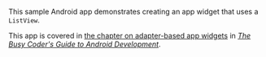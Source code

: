 This sample Android app demonstrates
creating an app widget that uses a `ListView`.

This app is covered in 
[the chapter on adapter-based app widgets](https://commonsware.com/Android/previews/adapter-based-app-widgets)
in [*The Busy Coder's Guide to Android Development*](https://commonsware.com/Android/).

